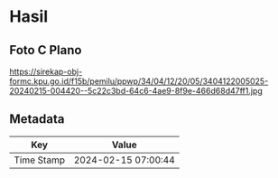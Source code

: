 # Hasil

## Foto C Plano

https://sirekap-obj-formc.kpu.go.id/f15b/pemilu/ppwp/34/04/12/20/05/3404122005025-20240215-004420--5c22c3bd-64c6-4ae9-8f9e-466d68d47ff1.jpg


## Metadata

| Key        | Value               |
| ---------- | ------------------- |
| Time Stamp | 2024-02-15 07:00:44 |



